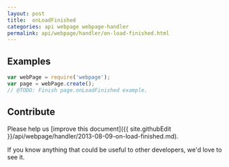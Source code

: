 ```yaml
---
layout: post
title:  onLoadFinished
categories: api webpage webpage-handler
permalink: api/webpage/handler/on-load-finished.html
---
```


## Examples

```javascript
var webPage = require('webpage');
var page = webPage.create();
// @TODO: Finish page.onLoadFinished example.
```

## Contribute

Please help us [improve this document]({{ site.githubEdit }}/api/webpage/handler/2013-08-09-on-load-finished.md).

If you know anything that could be useful to other developers, we'd love to see it.


